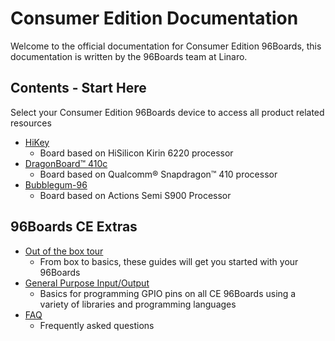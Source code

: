 # Consumer Edition Documentation

Welcome to the official documentation for Consumer Edition 96Boards, this documentation is written by the 96Boards team at Linaro.

## Contents - Start Here

Select your Consumer Edition 96Boards device to access all product related resources

- [HiKey](HiKey/README.md)
   - Board based on HiSilicon Kirin 6220 processor
- [DragonBoard™ 410c](DragonBoard-410c/README.md)
   - Board based on Qualcomm® Snapdragon™ 410 processor
- [Bubblegum-96](Bubblegum-96/README.md)
   - Board based on Actions Semi S900 Processor

## 96Boards CE Extras

- [Out of the box tour](OOTB-CE/README.md)
   - From box to basics, these guides will get you started with your 96Boards
- [General Purpose Input/Output](GPIO/README.md)
   - Basics for programming GPIO pins on all CE 96Boards using a variety of libraries and programming languages
- [FAQ](FAQ/README.md)
   - Frequently asked questions 